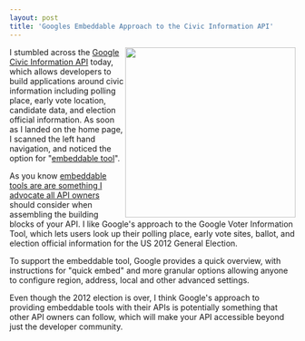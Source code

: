 ```yaml
---
layout: post
title: 'Googles Embeddable Approach to the Civic Information API'
---
```

<p><img src="https://s3.amazonaws.com/kinlane-productions/google/Google-Voter-Information-Widget.png" alt="" width="300" align="right" /></p>
<p>I stumbled across the <a href="https://developers.google.com/civic-information/">Google Civic Information API</a> today, which allows developers to build applications around civic information including polling place, early vote location, candidate data, and election official information.  As soon as I landed on the home page, I scanned the left hand navigation, and noticed the option for "<a href="https://developers.google.com/civic-information/docs/embed">embeddable tool</a>".</p>
<p>As you know <a href="http://apievangelist.com/blog/tag.php?Search_Tag=Embeddable">embeddable tools are are something I advocate all API owners</a> should consider when assembling the building blocks of your API.  I like Google's approach to the Google Voter Information Tool, which lets users look up their polling place, early vote sites, ballot, and election official information for the US 2012 General Election.</p>
<p>To support the embeddable tool, Google provides a quick overview, with instructions for "quick embed" and more granular options allowing anyone to configure region, address, local and other advanced settings.</p>
<p>Even though the 2012 election is over, I think Google's approach to providing embeddable tools with their APIs is potentially something that other API owners can follow, which will make your API accessible beyond just the developer community.</p>